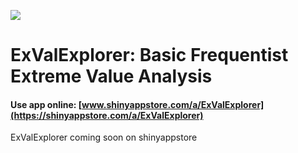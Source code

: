 ![](./www/ab3682be-3207-41a8-b946-5426d169158c.jpg)

# ExValExplorer: Basic Frequentist Extreme Value Analysis

#### Use app online: __[www.shinyappstore.com/a/ExValExplorer](https://shinyappstore.com/a/ExValExplorer)__

ExValExplorer coming soon on shinyappstore

